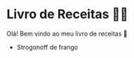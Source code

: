 # Livro de Receitas :man_cook:

Olá! Bem vindo ao meu livro de receitas :wave:

* Strogonoff de frango
